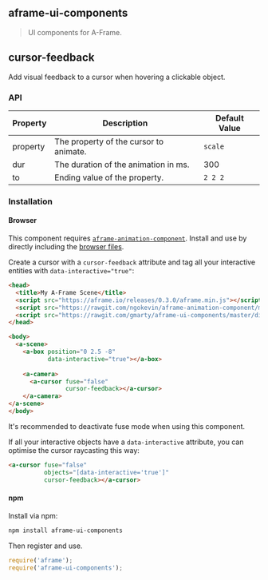 ## aframe-ui-components

> UI components for A-Frame.

## cursor-feedback

Add visual feedback to a cursor when hovering a clickable object.

### API

| Property | Description                            | Default Value |
| -------- | -------------------------------------- | ------------- |
| property | The property of the cursor to animate. | `scale`       |
| dur      | The duration of the animation in ms.   | 300           |
| to       | Ending value of the property.          | `2 2 2`       |

### Installation

#### Browser

This component requires [`aframe-animation-component`](https://github.com/ngokevin/aframe-animation-component).
Install and use by directly including the [browser files](dist).

Create a cursor with a `cursor-feedback` attribute and tag all your interactive 
entities with `data-interactive="true"`:

```html
<head>
  <title>My A-Frame Scene</title>
  <script src="https://aframe.io/releases/0.3.0/aframe.min.js"></script>
  <script src="https://rawgit.com/ngokevin/aframe-animation-component/master/dist/aframe-animation-component.min.js"></script>
  <script src="https://rawgit.com/gmarty/aframe-ui-components/master/dist/aframe-ui-components.min.js"></script>
</head>

<body>
  <a-scene>
    <a-box position="0 2.5 -8"
           data-interactive="true"></a-box>
  
    <a-camera>
      <a-cursor fuse="false"
                cursor-feedback></a-cursor>
    </a-camera>
</a-scene>
</body>
```

It's recommended to deactivate fuse mode when using this component.

If all your interactive objects have a `data-interactive` attribute, you can 
optimise the cursor raycasting this way:
```html
<a-cursor fuse="false"
          objects="[data-interactive='true']"
          cursor-feedback></a-cursor>
```

#### npm

Install via npm:

```bash
npm install aframe-ui-components
```

Then register and use.

```js
require('aframe');
require('aframe-ui-components');
```
